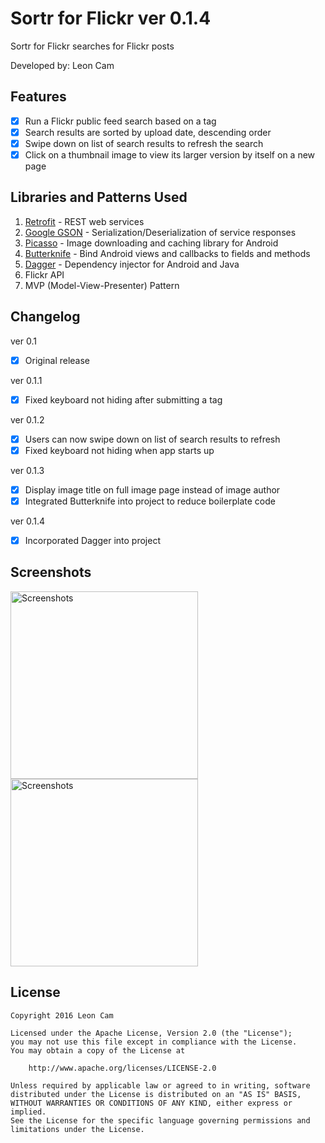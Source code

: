 # Sortr for Flickr ver 0.1.4

Sortr for Flickr searches for Flickr posts

Developed by: Leon Cam

## Features

* [x] Run a Flickr public feed search based on a tag
* [x] Search results are sorted by upload date, descending order
* [x] Swipe down on list of search results to refresh the search
* [x] Click on a thumbnail image to view its larger version by itself on a new page

## Libraries and Patterns Used

1. [Retrofit](http://github.com/square/retrofit) - REST web services
2. [Google GSON](https://github.com/google/gson) - Serialization/Deserialization of service responses
3. [Picasso](http://square.github.io/picasso/) - Image downloading and caching library for Android
4. [Butterknife](http://jakewharton.github.io/butterknife/) - Bind Android views and callbacks to fields and methods
5. [Dagger](https://github.com/google/dagger) - Dependency injector for Android and Java
6. Flickr API
7. MVP (Model-View-Presenter) Pattern

## Changelog

ver 0.1
* [x] Original release

ver 0.1.1
* [x] Fixed keyboard not hiding after submitting a tag

ver 0.1.2
* [x] Users can now swipe down on list of search results to refresh
* [x] Fixed keyboard not hiding when app starts up

ver 0.1.3
* [x] Display image title on full image page instead of image author
* [x] Integrated Butterknife into project to reduce boilerplate code

ver 0.1.4
* [x] Incorporated Dagger into project

## Screenshots

<img src='https://i.imgur.com/E6vQNSF.png' title='Screenshots' width='300px' alt='Screenshots' /> <img src='https://i.imgur.com/zskJ56h.png' title='Screenshots' width='300px' alt='Screenshots' />


## License

    Copyright 2016 Leon Cam

    Licensed under the Apache License, Version 2.0 (the "License");
    you may not use this file except in compliance with the License.
    You may obtain a copy of the License at

        http://www.apache.org/licenses/LICENSE-2.0

    Unless required by applicable law or agreed to in writing, software
    distributed under the License is distributed on an "AS IS" BASIS,
    WITHOUT WARRANTIES OR CONDITIONS OF ANY KIND, either express or implied.
    See the License for the specific language governing permissions and
    limitations under the License.

